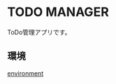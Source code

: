 # TODO MANAGER
ToDo管理アプリです。  

## 環境
[environment](https://github.com/isksss/todoManagementApp-environ)
